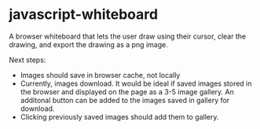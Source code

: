 # javascript-whiteboard
A browser whiteboard that lets the user draw using their cursor, clear the drawing, and export the drawing as a png image.


Next steps:
- Images should save in browser cache, not locally
-   Currently, images download. It would be ideal if saved images stored in the browser and displayed on the page as a 3-5 image gallery. An additonal button can be added to the images saved in gallery for download.
-   Clicking previously saved images should add them to gallery.
